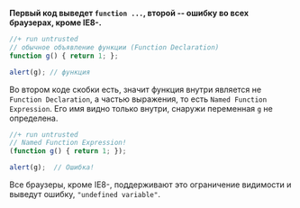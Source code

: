 **Первый код выведет `function ...`, второй -- ошибку во всех браузерах, кроме IE8-.**

```js
//+ run untrusted
// обычное объявление функции (Function Declaration)
function g() { return 1; }; 

alert(g); // функция
```

Во втором коде скобки есть, значит функция внутри является не `Function Declaration`, а частью выражения, то есть `Named Function Expression`. Его имя видно только внутри, снаружи переменная `g` не определена.

```js
//+ run untrusted
// Named Function Expression!
(function g() { return 1; }); 

alert(g);  // Ошибка!
```

Все браузеры, кроме IE8-, поддерживают это ограничение видимости и выведут ошибку, `"undefined variable"`.